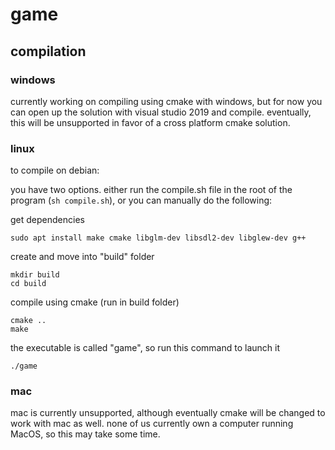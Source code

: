 # game

<h2> compilation </h2>

<h3>windows</h3>

currently working on compiling using cmake with windows, but for now you can open up the solution with visual studio 2019 and compile. eventually, this will be unsupported in favor of a cross platform cmake solution.

<h3>linux</h3>

to compile on debian:

you have two options. either run the compile.sh file in the root of the program (`sh compile.sh`), or you can manually do the following:

get dependencies
```
sudo apt install make cmake libglm-dev libsdl2-dev libglew-dev g++
```
create and move into "build" folder
```
mkdir build
cd build
```
compile using cmake (run in build folder)
```
cmake ..
make
```
the executable is called "game", so run this command to launch it
```
./game
```

<h3>mac</h3>

mac is currently unsupported, although eventually cmake will be changed to work with mac as well. none of us currently own a computer running MacOS, so this may take some time.